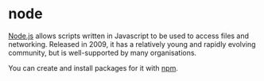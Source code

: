 # node

[Node.js](https://nodejs.org/) allows scripts written in Javascript to
be used to access files and networking.
Released in 2009, it has a relatively young and rapidly evolving
community, but is well-supported by many organisations.

You can create and install packages for it with [npm](../npm/).
